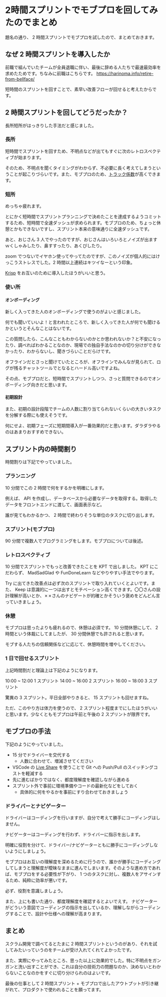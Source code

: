 # 2時間スプリントでモブプロを回してみたのでまとめ

題名の通り、 2 時間スプリントでモブプロを試したので、まとめておきます。

## なぜ 2 時間スプリントを導入したか

前職で組んでいたチームが全員退職に伴い、最後に辞める人たちで最速最効率を求めたためです。ちなみに前職はこちらです。
https://harinoma.info/retire-from-bellface/

短時間のスプリントを回すことで、素早い改善フローが回せると考えたからです。

## 2 時間スプリントを回してどうだったか？

長所短所がはっきりした手法だと感じました。

### 長所

短時間でスプリントを回すため、不明点などが出てもすぐに次のレトロスペクティブが始まります。

そのため、不明点を聞くタイミングがわからず、不必要に長く考えてしまうということが起こりづらいです。また、モブプロのため、[トラック係数](https://dic.nicovideo.jp/a/%E3%83%88%E3%83%A9%E3%83%83%E3%82%AF%E4%BF%82%E6%95%B0)が高くできます。

### 短所

めっちゃ疲れます。

とにかく短時間でスプリントプランニングで決めたことを達成するようコミットするため、短時間で全速ダッシュが求められます。モブプロのため、ちょっと休憩とかもできないですし、スプリント本来の意味通りに全速ダッシュです。


あと、おじさん 3 人でやったのですが、おじさんはいろいろとノイズが出ますｗくしゃみしたり、鼻すすったり、あくびしたり。

zoom でつないでイヤホン使ってやってたのですが、このノイズが個人的にはけっこうストレスでした。2 時間以上連続はキツイなーという印象。

[Krisp](https://jp.vcube.com/service/krisp) をお互いのために導入したほうがいいと思う。

### 使い所

#### オンボーディング

新しく入ってきた人のオンボーディングで使うのがよいと感じました。

何でも聞いていいよ！と言われたところで、新しく入ってきた人が何でも聞けるかというとそんなことはないです。

この質問したら、こんなこともわからないのかとか思われないか？と不安になったり、調べればわかることなのか、現場での独自手法なのかの切り分けができなかったり、わからないし、聞きづらいことだらけです。

オフラインだとさっと聞けていたところが、オフラインでみんなが見られて、ログが残るチャットツールでとなるとハードル高いですよね。

その点、モブプロだと、短時間でスプリントしつつ、さっと質問できるのでオンボーディング向きだと思います。

#### 初期設計

また、初期の設計段階でチームの人数に割り当てられないくらいの大きいタスクを分解する際にも使えそうです。

何にせよ、初期フェーズに短期間導入が一番効果的だと思います。ダラダラやるのはあまりおすすめできない。

## スプリント内の時間割り

時間割りは下記でやっていました。

### プランニング

10 分間でこの 2 時間で何をするかを明確にします。

例えば、 API を作成し、データベースから必要なデータを取得する。取得したデータをフロントエンドに渡して、画面表示など。

誰が見てもわかるかつ、 2 時間で終わりそうな単位のタスクに切り出します。

### スプリント(モブプロ)

90 分間で複数人でプログラミングをします。モブプロについては後述。

### レトロスペクティブ

10 分間でスプリントでもっと改善できたことを KPT で出しました。 KPT にこだわらず、 MadSadGlad や FunDoneLearn などやりやすい手法でやります。

Try に出てきた改善点は必ず次のスプリントで取り入れていくとよいです。また、 Keep は意識的に一つは出すとモチベーション高くできます。〇〇さんの設計理解が高いとか、✗✗さんのナビゲートが的確とかそういう褒めをどんどん言っていきましょう。

### 休憩

モブプロは思ったよりも疲れるので、休憩は必須です。 10 分間休憩にして、 2 時間という体裁にしてましたが、 30 分間休憩でも許されると思います。

モブする人たちの信頼関係などに応じて、休憩時間を増やしてください。

### 1 日で回せるスプリント

上記時間割だと理論上は下記のようになります。

10:00 ~ 12:00 1 スプリント
14:00 ~ 16:00 2 スプリント
16:00 ~ 18:00 3 スプリント

驚異の 3 スプリント。平日全部やりきると、 15 スプリントも回せますね。

ただ、このやり方は体力を使うので、 2 スプリント程度までにしたほうがいいと思います。少なくともモブプロは午前と午後の 2 スプリントが限界です。

## モブプロの手法

下記のようにやっていました。

* 15 分でドライバーを交代する
  * 人数に合わせて、増減させてください
* VSCode の [Live Share](https://visualstudio.microsoft.com/ja/services/live-share/) を使うことで Git への Push/Pull のスイッチングコストを軽減する
* 先に進むばかりではなく、都度理解度を確認しながら進める
* スプリント外で事前に環境準備やコードの最新化などをしておく
  * 具体的に何をやるかを事前にすり合わせておきましょう

### ドライバーとナビゲーター

ドライバーはコーディングを行いますが、自分で考えて勝手にコーディングはしません。

ナビゲーターはコーディングを行わず、ドライバーに指示を出します。


明確に役割を分けて、ドライバー/ナビゲーターともに勝手にコーディングしないようにしましょう。

モブプロはお互いの理解度を深めるために行うので、誰かが勝手にコーディングしてしまうと理解度が曖昧なままに進んでしまいます。そのような進め方であれば、モブプロをする必要性が下がり、 1 つのタスクに対し、複数人をアサインするため、純粋に効率が悪いです。

必ず、役割を意識しましょう。

また、上にも書いた通り、都度理解度を確認するとよいでえす。
ナビゲーターがどういう意図でコーディングの指示を出しているか、理解しながらコーディングすることで、設計や仕様への理解が高まります。

## まとめ

スクラム開発で調べてるとたまに 2 時間スプリントというのがあり、それを試してみたいっていうのをチームが受け入れてくれてよかったです。

また、実際にやってみたところ、思った以上に効果的でした。特に不明点をガンガンと洗い出すことができ、これは自分の技術力の問題なのか、決めないとわからないことなのかをすぐに切り分けられのはよいです。

最後の仕事として 2 時間スプリント + モブプロで出したアウトプットが引き継がれて、プロダクトで使われることを願ってます。